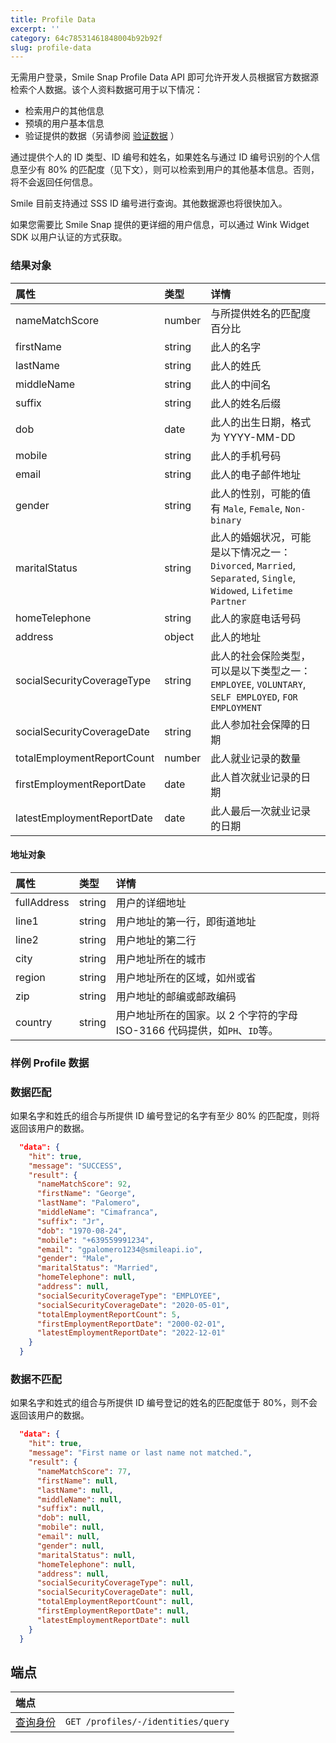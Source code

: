 ```yaml
---
title: Profile Data
excerpt: ''
category: 64c78531461848004b92b92f
slug: profile-data
---
```


无需用户登录，Smile Snap Profile Data API 即可允许开发人员根据官方数据源检索个人数据。该个人资料数据可用于以下情况：

- 检索用户的其他信息
- 预填的用户基本信息
- 验证提供的数据（另请参阅 [验证数据](https://docs.getsmileapi.com/v1.0-Chinese/reference/verify-profile-identity) ）

通过提供个人的 ID 类型、ID 编号和姓名，如果姓名与通过 ID 编号识别的个人信息至少有 80% 的匹配度（见下文），则可以检索到用户的其他基本信息。否则，将不会返回任何信息。

Smile 目前支持通过 SSS ID 编号进行查询。其他数据源也将很快加入。

如果您需要比 Smile Snap 提供的更详细的用户信息，可以通过 Wink Widget SDK 以用户认证的方式获取。

### 结果对象

| 属性                         | 类型     | 详情                                                                                                         |
|:---------------------------|:-------|:-----------------------------------------------------------------------------------------------------------|
| nameMatchScore             | number | 与所提供姓名的匹配度百分比                                                                                              |
| firstName                  | string | 此人的名字                                                                                                      |
| lastName                   | string | 此人的姓氏                                                                                                      |
| middleName                 | string | 此人的中间名                                                                                                     |
| suffix                     | string | 此人的姓名后缀                                                                                                    |
| dob                        | date   | 此人的出生日期，格式为 YYYY-MM-DD                                                                                     |
| mobile                     | string | 此人的手机号码                                                                                                    |
| email                      | string | 此人的电子邮件地址                                                                                                  |
| gender                     | string | 此人的性别，可能的值有 ``Male``, ``Female``, ``Non-binary``                                                           |
| maritalStatus              | string | 此人的婚姻状况，可能是以下情况之一： ``Divorced``, ``Married``, ``Separated``, ``Single``, ``Widowed``, ``Lifetime Partner`` |
| homeTelephone              | string | 此人的家庭电话号码                                                                                                  |
| address                    | object | 此人的地址                                                                                                      |
| socialSecurityCoverageType | string | 此人的社会保险类型，可以是以下类型之一： ``EMPLOYEE``, ``VOLUNTARY``, ``SELF EMPLOYED``, ``FOR EMPLOYMENT``                    |
| socialSecurityCoverageDate | string | 此人参加社会保障的日期                                                                                                |
| totalEmploymentReportCount | number | 此人就业记录的数量                                                                                                  |
| firstEmploymentReportDate  | date   | 此人首次就业记录的日期                                                                                                           |
| latestEmploymentReportDate | date   | 此人最后一次就业记录的日期                                                   |

#### 地址对象

| 属性          | 类型     | 详情                                               |
|:------------|:-------|:-------------------------------------------------|
| fullAddress | string | 用户的详细地址                                          |
| line1       | string | 用户地址的第一行，即街道地址                                   |
| line2       | string | 用户地址的第二行                                         |
| city        | string | 用户地址所在的城市                                        |
| region      | string | 用户地址所在的区域，如州或省                                   |
| zip         | string | 用户地址的邮编或邮政编码                                     |
| country     | string | 用户地址所在的国家。以 2 个字符的字母 ISO-3166 代码提供，如`PH`、`ID`等。  |

### 样例 Profile 数据

### 数据匹配

如果名字和姓氏的组合与所提供 ID 编号登记的名字有至少 80% 的匹配度，则将返回该用户的数据。

```json
  "data": {
    "hit": true,
    "message": "SUCCESS",
    "result": {
      "nameMatchScore": 92,
      "firstName": "George",
      "lastName": "Palomero",
      "middleName": "Cimafranca",
      "suffix": "Jr",
      "dob": "1970-08-24",
      "mobile": "+639559991234",
      "email": "gpalomero1234@smileapi.io",
      "gender": "Male",
      "maritalStatus": "Married",
      "homeTelephone": null,
      "address": null,
      "socialSecurityCoverageType": "EMPLOYEE",
      "socialSecurityCoverageDate": "2020-05-01",
      "totalEmploymentReportCount": 5,
      "firstEmploymentReportDate": "2000-02-01",
      "latestEmploymentReportDate": "2022-12-01"
    }
  }
```

### 数据不匹配

如果名字和姓式的组合与所提供 ID 编号登记的姓名的匹配度低于 80%，则不会返回该用户的数据。

```json
  "data": {
    "hit": true,
    "message": "First name or last name not matched.",
    "result": {
      "nameMatchScore": 77,
      "firstName": null,
      "lastName": null,
      "middleName": null,
      "suffix": null,
      "dob": null,
      "mobile": null,
      "email": null,
      "gender": null,
      "maritalStatus": null,
      "homeTelephone": null,
      "address": null,
      "socialSecurityCoverageType": null,
      "socialSecurityCoverageDate": null,
      "totalEmploymentReportCount": null,
      "firstEmploymentReportDate": null,
      "latestEmploymentReportDate": null
    }
  }
```

## 端点

| 端点 | |
| :------- | :---- |
| [查询身份](/reference/query-profile-identity) | `GET /profiles/-/identities/query` |
